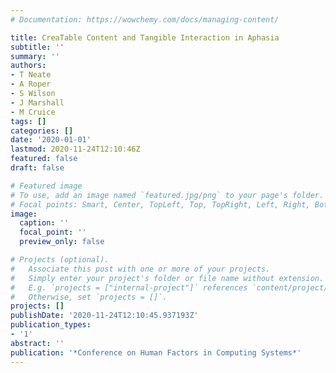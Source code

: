 ```yaml
---
# Documentation: https://wowchemy.com/docs/managing-content/

title: CreaTable Content and Tangible Interaction in Aphasia
subtitle: ''
summary: ''
authors:
- T Neate
- A Roper
- S Wilson
- J Marshall
- M Cruice
tags: []
categories: []
date: '2020-01-01'
lastmod: 2020-11-24T12:10:46Z
featured: false
draft: false

# Featured image
# To use, add an image named `featured.jpg/png` to your page's folder.
# Focal points: Smart, Center, TopLeft, Top, TopRight, Left, Right, BottomLeft, Bottom, BottomRight.
image:
  caption: ''
  focal_point: ''
  preview_only: false

# Projects (optional).
#   Associate this post with one or more of your projects.
#   Simply enter your project's folder or file name without extension.
#   E.g. `projects = ["internal-project"]` references `content/project/deep-learning/index.md`.
#   Otherwise, set `projects = []`.
projects: []
publishDate: '2020-11-24T12:10:45.937193Z'
publication_types:
- '1'
abstract: ''
publication: '*Conference on Human Factors in Computing Systems*'
---
```

